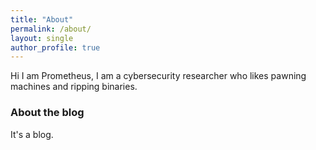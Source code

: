 ```yaml
---
title: "About"
permalink: /about/
layout: single
author_profile: true
---
```


Hi I am Prometheus, I am a cybersecurity researcher who likes pawning machines and ripping binaries.

### About the blog

It's a blog.
